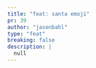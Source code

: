```yaml
---
title: "feat: santa emoji"
pr: 39
author: "jasonbahl"
type: "feat"
breaking: false
description: |
  null
---
```

